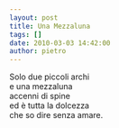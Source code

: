 ```yaml
---
layout: post
title: Una Mezzaluna
tags: []
date: 2010-03-03 14:42:00
author: pietro
---
```

Solo due piccoli archi<br/>e una mezzaluna<br/>accenni di spine<br/>ed è tutta la dolcezza<br/>che so dire senza amare.

